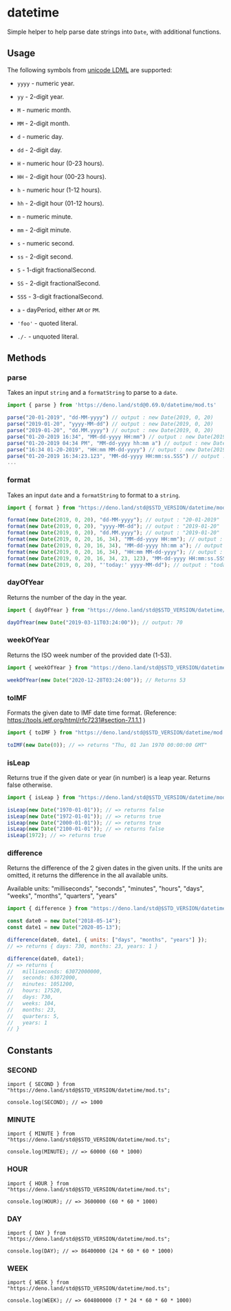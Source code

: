 # datetime

Simple helper to help parse date strings into `Date`, with additional functions.

## Usage

The following symbols from
[unicode LDML](http://www.unicode.org/reports/tr35/tr35-dates.html#Date_Field_Symbol_Table)
are supported:

- `yyyy` - numeric year.
- `yy` - 2-digit year.
- `M` - numeric month.
- `MM` - 2-digit month.
- `d` - numeric day.
- `dd` - 2-digit day.

- `H` - numeric hour (0-23 hours).
- `HH` - 2-digit hour (00-23 hours).
- `h` - numeric hour (1-12 hours).
- `hh` - 2-digit hour (01-12 hours).
- `m` - numeric minute.
- `mm` - 2-digit minute.
- `s` - numeric second.
- `ss` - 2-digit second.
- `S` - 1-digit fractionalSecond.
- `SS` - 2-digit fractionalSecond.
- `SSS` - 3-digit fractionalSecond.

- `a` - dayPeriod, either `AM` or `PM`.

- `'foo'` - quoted literal.
- `./-` - unquoted literal.

## Methods

### parse

Takes an input `string` and a `formatString` to parse to a `date`.

```ts
import { parse } from 'https://deno.land/std@0.69.0/datetime/mod.ts'

parse("20-01-2019", "dd-MM-yyyy") // output : new Date(2019, 0, 20)
parse("2019-01-20", "yyyy-MM-dd") // output : new Date(2019, 0, 20)
parse("2019-01-20", "dd.MM.yyyy") // output : new Date(2019, 0, 20)
parse("01-20-2019 16:34", "MM-dd-yyyy HH:mm") // output : new Date(2019, 0, 20, 16, 34)
parse("01-20-2019 04:34 PM", "MM-dd-yyyy hh:mm a") // output : new Date(2019, 0, 20, 16, 34)
parse("16:34 01-20-2019", "HH:mm MM-dd-yyyy") // output : new Date(2019, 0, 20, 16, 34)
parse("01-20-2019 16:34:23.123", "MM-dd-yyyy HH:mm:ss.SSS") // output : new Date(2019, 0, 20, 16, 34, 23, 123)
...
```

### format

Takes an input `date` and a `formatString` to format to a `string`.

```ts
import { format } from "https://deno.land/std@$STD_VERSION/datetime/mod.ts";

format(new Date(2019, 0, 20), "dd-MM-yyyy"); // output : "20-01-2019"
format(new Date(2019, 0, 20), "yyyy-MM-dd"); // output : "2019-01-20"
format(new Date(2019, 0, 20), "dd.MM.yyyy"); // output : "2019-01-20"
format(new Date(2019, 0, 20, 16, 34), "MM-dd-yyyy HH:mm"); // output : "01-20-2019 16:34"
format(new Date(2019, 0, 20, 16, 34), "MM-dd-yyyy hh:mm a"); // output : "01-20-2019 04:34 PM"
format(new Date(2019, 0, 20, 16, 34), "HH:mm MM-dd-yyyy"); // output : "16:34 01-20-2019"
format(new Date(2019, 0, 20, 16, 34, 23, 123), "MM-dd-yyyy HH:mm:ss.SSS"); // output : "01-20-2019 16:34:23.123"
format(new Date(2019, 0, 20), "'today:' yyyy-MM-dd"); // output : "today: 2019-01-20"
```

### dayOfYear

Returns the number of the day in the year.

```ts
import { dayOfYear } from "https://deno.land/std@$STD_VERSION/datetime/mod.ts";

dayOfYear(new Date("2019-03-11T03:24:00")); // output: 70
```

### weekOfYear

Returns the ISO week number of the provided date (1-53).

```ts
import { weekOfYear } from "https://deno.land/std@$STD_VERSION/datetime/mod.ts";

weekOfYear(new Date("2020-12-28T03:24:00")); // Returns 53
```

### toIMF

Formats the given date to IMF date time format. (Reference:
https://tools.ietf.org/html/rfc7231#section-7.1.1.1 )

```js
import { toIMF } from "https://deno.land/std@$STD_VERSION/datetime/mod.ts";

toIMF(new Date(0)); // => returns "Thu, 01 Jan 1970 00:00:00 GMT"
```

### isLeap

Returns true if the given date or year (in number) is a leap year. Returns false
otherwise.

```js
import { isLeap } from "https://deno.land/std@$STD_VERSION/datetime/mod.ts";

isLeap(new Date("1970-01-01")); // => returns false
isLeap(new Date("1972-01-01")); // => returns true
isLeap(new Date("2000-01-01")); // => returns true
isLeap(new Date("2100-01-01")); // => returns false
isLeap(1972); // => returns true
```

### difference

Returns the difference of the 2 given dates in the given units. If the units are
omitted, it returns the difference in the all available units.

Available units: "milliseconds", "seconds", "minutes", "hours", "days", "weeks",
"months", "quarters", "years"

```js
import { difference } from "https://deno.land/std@$STD_VERSION/datetime/mod.ts";

const date0 = new Date("2018-05-14");
const date1 = new Date("2020-05-13");

difference(date0, date1, { units: ["days", "months", "years"] });
// => returns { days: 730, months: 23, years: 1 }

difference(date0, date1);
// => returns {
//   milliseconds: 63072000000,
//   seconds: 63072000,
//   minutes: 1051200,
//   hours: 17520,
//   days: 730,
//   weeks: 104,
//   months: 23,
//   quarters: 5,
//   years: 1
// }
```

## Constants

### SECOND

```
import { SECOND } from "https://deno.land/std@$STD_VERSION/datetime/mod.ts";

console.log(SECOND); // => 1000
```

### MINUTE

```
import { MINUTE } from "https://deno.land/std@$STD_VERSION/datetime/mod.ts";

console.log(MINUTE); // => 60000 (60 * 1000)
```

### HOUR

```
import { HOUR } from "https://deno.land/std@$STD_VERSION/datetime/mod.ts";

console.log(HOUR); // => 3600000 (60 * 60 * 1000)
```

### DAY

```
import { DAY } from "https://deno.land/std@$STD_VERSION/datetime/mod.ts";

console.log(DAY); // => 86400000 (24 * 60 * 60 * 1000)
```

### WEEK

```
import { WEEK } from "https://deno.land/std@$STD_VERSION/datetime/mod.ts";

console.log(WEEK); // => 604800000 (7 * 24 * 60 * 60 * 1000)
```
